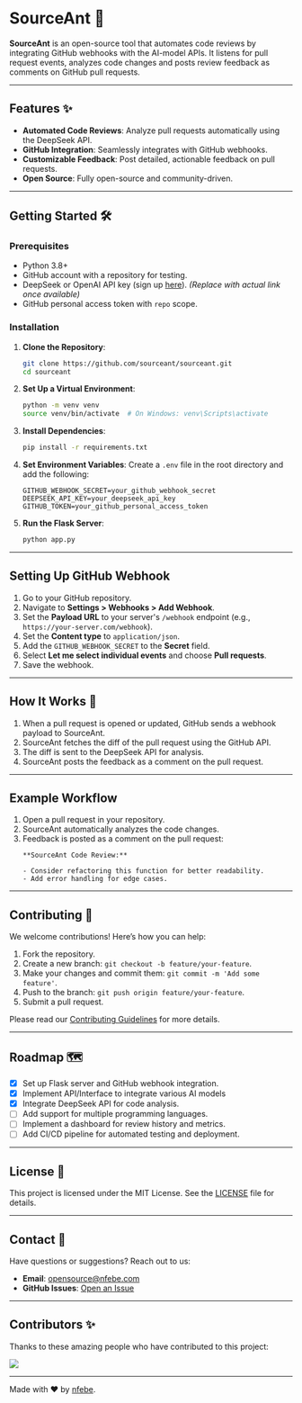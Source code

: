 # SourceAnt 🐜 

**SourceAnt** is an open-source tool that automates code reviews by integrating GitHub webhooks with the AI-model APIs. It listens for pull request events, analyzes code changes and posts review feedback as comments on GitHub pull requests.

---

## Features ✨
- **Automated Code Reviews**: Analyze pull requests automatically using the DeepSeek API.
- **GitHub Integration**: Seamlessly integrates with GitHub webhooks.
- **Customizable Feedback**: Post detailed, actionable feedback on pull requests.
- **Open Source**: Fully open-source and community-driven.

---

## Getting Started 🛠️

### Prerequisites
- Python 3.8+
- GitHub account with a repository for testing.
- DeepSeek or OpenAI API key (sign up [here](#)). *(Replace with actual link once available)*
- GitHub personal access token with `repo` scope.

### Installation
1. **Clone the Repository**:
   ```bash
   git clone https://github.com/sourceant/sourceant.git
   cd sourceant
   ```

2. **Set Up a Virtual Environment**:
   ```bash
   python -m venv venv
   source venv/bin/activate  # On Windows: venv\Scripts\activate
   ```

3. **Install Dependencies**:
   ```bash
   pip install -r requirements.txt
   ```

4. **Set Environment Variables**:
   Create a `.env` file in the root directory and add the following:
   ```env
   GITHUB_WEBHOOK_SECRET=your_github_webhook_secret
   DEEPSEEK_API_KEY=your_deepseek_api_key
   GITHUB_TOKEN=your_github_personal_access_token
   ```

5. **Run the Flask Server**:
   ```bash
   python app.py
   ```

---

## Setting Up GitHub Webhook
1. Go to your GitHub repository.
2. Navigate to **Settings > Webhooks > Add Webhook**.
3. Set the **Payload URL** to your server's `/webhook` endpoint (e.g., `https://your-server.com/webhook`).
4. Set the **Content type** to `application/json`.
5. Add the `GITHUB_WEBHOOK_SECRET` to the **Secret** field.
6. Select **Let me select individual events** and choose **Pull requests**.
7. Save the webhook.

---

## How It Works 🧠
1. When a pull request is opened or updated, GitHub sends a webhook payload to SourceAnt.
2. SourceAnt fetches the diff of the pull request using the GitHub API.
3. The diff is sent to the DeepSeek API for analysis.
4. SourceAnt posts the feedback as a comment on the pull request.

---

## Example Workflow
1. Open a pull request in your repository.
2. SourceAnt automatically analyzes the code changes.
3. Feedback is posted as a comment on the pull request:
   ```
   **SourceAnt Code Review:**

   - Consider refactoring this function for better readability.
   - Add error handling for edge cases.
   ```

---

## Contributing 🤝
We welcome contributions! Here’s how you can help:
1. Fork the repository.
2. Create a new branch: `git checkout -b feature/your-feature`.
3. Make your changes and commit them: `git commit -m 'Add some feature'`.
4. Push to the branch: `git push origin feature/your-feature`.
5. Submit a pull request.

Please read our [Contributing Guidelines](CONTRIBUTING.md) for more details.

---

## Roadmap 🗺️
- [x] Set up Flask server and GitHub webhook integration.
- [x] Implement API/Interface to integrate various AI models
- [x] Integrate DeepSeek API for code analysis.
- [ ] Add support for multiple programming languages.
- [ ] Implement a dashboard for review history and metrics.
- [ ] Add CI/CD pipeline for automated testing and deployment.

---

## License 📜
This project is licensed under the MIT License. See the [LICENSE](LICENSE) file for details.

---

## Contact 📧
Have questions or suggestions? Reach out to us:
- **Email**: opensource@nfebe.com
- **GitHub Issues**: [Open an Issue](https://github.com/sourceant/sourceant/issues)

---

## Contributors ✨
Thanks to these amazing people who have contributed to this project:

<a href="https://github.com/your-username/sourceant/graphs/contributors">
  <img src="https://contrib.rocks/image?repo=sourceant/sourceant" />
</a>

---

Made with ❤️ by [nfebe](https://github.com/nfebe).

